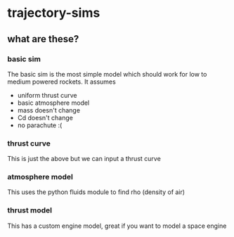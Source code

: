 # trajectory-sims

## what are these?

### basic sim

The basic sim is the most simple model which should work for low to medium powered rockets. It assumes

* uniform thrust curve
* basic atmosphere model
* mass doesn't change
* Cd doesn't change
* no parachute :(

### thrust curve

This is just the above but we can input a thrust curve

### atmosphere model

This uses the python fluids module to find rho (density of air)

### thrust model

This has a custom engine model, great if you want to model a space engine

